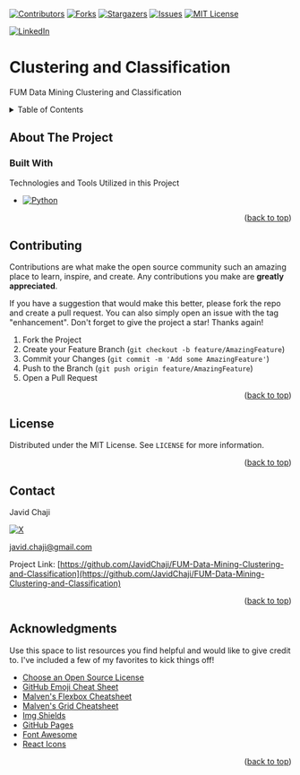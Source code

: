 <a name="readme-top"></a>

[![Contributors][Contributors-Shield]][Contributors-URL]
[![Forks][Forks-Shield]][Forks-URL]
[![Stargazers][Stars-Shield]][Stars-URL]
[![Issues][Issues-Shield]][Issues-URL]
[![MIT License][License-Shield]][License-URL]

[![LinkedIn][LinkedIn-Shield]][Javid-LinkedIn-URL]

# Clustering and Classification

FUM Data Mining Clustering and Classification



<!-- TABLE OF CONTENTS -->
<details>
  <summary>Table of Contents</summary>
  <ol>
    <li>
      <a href="#about-the-project">About The Project</a>
      <ul>
        <li><a href="#built-with">Built With</a></li>
      </ul>
    </li>
    <li>
      <a href="#getting-started">Getting Started</a>
      <ul>
        <li><a href="#prerequisites">Prerequisites</a></li>
        <li><a href="#installation">Installation</a></li>
      </ul>
    </li>
    <li><a href="#usage">Usage</a></li>
    <li><a href="#roadmap">Roadmap</a></li>
    <li><a href="#contributing">Contributing</a></li>
    <li><a href="#license">License</a></li>
    <li><a href="#contact">Contact</a></li>
    <li><a href="#acknowledgments">Acknowledgments</a></li>
  </ol>
</details>



<!-- ABOUT THE PROJECT -->
## About The Project



<!-- Built With -->
### Built With

<!-- This section should list any major frameworks/libraries used to bootstrap your project. Leave any add-ons/plugins for the acknowledgements section. Here are a few examples. -->

Technologies and Tools Utilized in this Project

- [![Python][Python-Shield]][Python-URL]

<p align="right">(<a href="#readme-top">back to top</a>)</p>



<!-- CONTRIBUTING -->
## Contributing

Contributions are what make the open source community such an amazing place to learn, inspire, and create. Any contributions you make are **greatly appreciated**.

If you have a suggestion that would make this better, please fork the repo and create a pull request. You can also simply open an issue with the tag "enhancement".
Don't forget to give the project a star! Thanks again!

1. Fork the Project
2. Create your Feature Branch (`git checkout -b feature/AmazingFeature`)
3. Commit your Changes (`git commit -m 'Add some AmazingFeature'`)
4. Push to the Branch (`git push origin feature/AmazingFeature`)
5. Open a Pull Request

<p align="right">(<a href="#readme-top">back to top</a>)</p>



<!-- LICENSE -->
## License

Distributed under the MIT License. See `LICENSE` for more information.

<p align="right">(<a href="#readme-top">back to top</a>)</p>



<!-- CONTACT -->
## Contact

Javid Chaji

[![X][X-Shield]][X-URL]

javid.chaji@gmail.com

Project Link: [https://github.com/JavidChaji/FUM-Data-Mining-Clustering-and-Classification](https://github.com/JavidChaji/FUM-Data-Mining-Clustering-and-Classification)

<p align="right">(<a href="#readme-top">back to top</a>)</p>



<!-- ACKNOWLEDGMENTS -->
## Acknowledgments

Use this space to list resources you find helpful and would like to give credit to. I've included a few of my favorites to kick things off!

* [Choose an Open Source License](https://choosealicense.com)
* [GitHub Emoji Cheat Sheet](https://www.webpagefx.com/tools/emoji-cheat-sheet)
* [Malven's Flexbox Cheatsheet](https://flexbox.malven.co/)
* [Malven's Grid Cheatsheet](https://grid.malven.co/)
* [Img Shields](https://shields.io)
* [GitHub Pages](https://pages.github.com)
* [Font Awesome](https://fontawesome.com)
* [React Icons](https://react-icons.github.io/react-icons/search)

<p align="right">(<a href="#readme-top">back to top</a>)</p>



<!-- MARKDOWN LINKS & IMAGES -->
<!-- https://www.markdownguide.org/basic-syntax/#reference-style-links -->
<!-- https://ileriayo.github.io/markdown-badges/ -->

<!-- Contributors -->
[Contributors-Shield]: https://img.shields.io/github/contributors/javidchaji/FUM-Data-Mining-Clustering-and-Classification.svg?style=for-the-badge

[Contributors-URL]: https://github.com/javidchaji/FUM-Data-Mining-Clustering-and-Classification/graphs/contributors


<!-- Forks -->
[Forks-Shield]: https://img.shields.io/github/forks/javidchaji/FUM-Data-Mining-Clustering-and-Classification.svg?style=for-the-badge

[Forks-URL]: https://github.com/javidchaji/FUM-Data-Mining-Clustering-and-Classification/network/members


<!-- Stars -->
[Stars-Shield]: https://img.shields.io/github/stars/javidchaji/FUM-Data-Mining-Clustering-and-Classification.svg?style=for-the-badge

[Stars-URL]: https://github.com/javidchaji/FUM-Data-Mining-Clustering-and-Classification/stargazers


<!-- Issues -->
[Issues-Shield]: https://img.shields.io/github/issues/javidchaji/FUM-Data-Mining-Clustering-and-Classification.svg?style=for-the-badge

[Issues-URL]: https://github.com/javidchaji/FUM-Data-Mining-Clustering-and-Classification/issues


<!-- License -->
[License-Shield]: https://img.shields.io/github/license/javidchaji/FUM-Data-Mining-Clustering-and-Classification.svg?style=for-the-badge

[License-URL]: https://github.com/javidchaji/FUM-Data-Mining-Clustering-and-Classification/blob/master/LICENSE


<!-- LinkedIn -->
[LinkedIn-Shield]: https://img.shields.io/badge/linkedin-%230077B5.svg?style=for-the-badge&logo=linkedin&logoColor=white

[Javid-LinkedIn-URL]: https://linkedin.com/in/javidchaji


<!-- Python -->
[Python-Shield]: https://img.shields.io/badge/Python-FFD43B?style=for-the-badge&logo=python&logoColor=blue

[Python-URL]: https://www.python.org/


<!-- X -->
[X-Shield]: https://img.shields.io/badge/X-000000?style=for-the-badge&logo=x&logoColor=white

[X-URL]: https://x.com/JavidChaji
